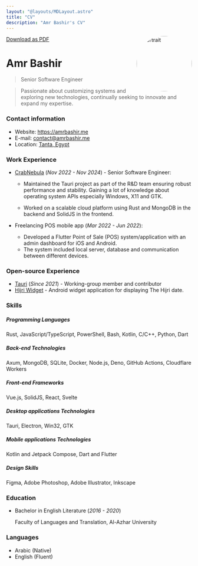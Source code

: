 ```yaml
---
layout: "@layouts/MDLayout.astro"
title: "CV"
description: "Amr Bashir's CV"
---
```


<a class="print:hidden opacity-50! hover:opacity-100!" href="/cv.pdf" download="Amr Bashir - CV">
	<span class="i-ri-arrow-down-line"></span> Download as PDF
</a>

<img src="/portrait.webp" alt="portrait" width="150" height="150" style="border-radius: 50%" class="ml-2px" align="right"/>


# Amr Bashir

> Senior Software Engineer

> Passionate about customizing systems and exploring new technologies,
> continually seeking to innovate and expand my expertise.

### Contact information

- Website: https://amrbashir.me
- E-mail: contact@amrbashir.me
- Location: [Tanta, Egypt](https://maps.app.goo.gl/w8qBz34YJ8f9XPMH8)

### Work Experience

- [CrabNebula](https://crabnebula.dev/) (_Nov 2022 - Nov 2024_) - Senior Software Engineer:

	- Maintained the Tauri project as part of the R&D team ensuring robust performance and stability.
      Gaining a lot of knowledge about operating system APIs especially Windows, X11 and GTK.

	- Worked on a scalable cloud platform using Rust and MongoDB in the backend and SolidJS in the frontend.

- Freelancing POS mobile app (_Mar 2022 - Jun 2022_):

	- Developed a Flutter Point of Sale (POS) system/application with an admin dashboard for iOS and Android.
	- The system included local server, database and communication between different devices.

### Open-source Experience

- [Tauri](https://tauri.app) (_Since 2021_) -  Working-group member and contributor
- [Hijri Widget](https://github.com/amrbashir/hijri-widget) - Android widget application for displaying The Hijri date.

### Skills

##### _Programming Languages_

Rust, JavaScript/TypeScript, PowerShell, Bash, Kotlin, C/C++, Python, Dart

##### _Back-end Technologies_

Axum, MongoDB, SQLite, Docker, Node.js, Deno, GitHub Actions, Cloudflare Workers

##### _Front-end Frameworks_

Vue.js, SolidJS, React, Svelte

##### _Desktop applications Technologies_

Tauri, Electron, Win32, GTK

##### _Mobile applications Technologies_

Kotlin and Jetpack Compose, Dart and Flutter

##### _Design Skills_

Figma, Adobe Photoshop, Adobe Illustrator, Inkscape

### Education

- Bachelor in English Literature (_2016 - 2020_)

	Faculty of Languages ​and Translation, Al-Azhar University


### Languages

- Arabic (Native)
- English (Fluent)
